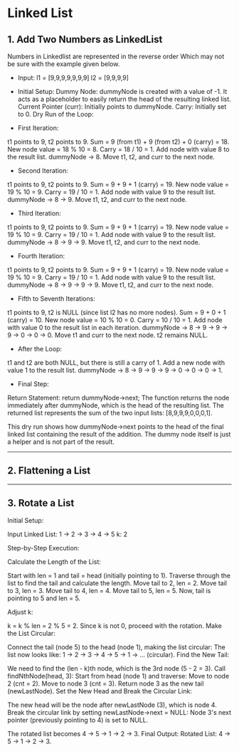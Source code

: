 # Linked List

## 1. Add Two Numbers as LinkedList

Numbers in Linkedlist are represented in the reverse order
Which may not be sure with the example given below.

- Input:
l1 = [9,9,9,9,9,9,9]
l2 = [9,9,9,9]

- Initial Setup:
Dummy Node: dummyNode is created with a value of -1. It acts as a placeholder to easily return the head of the resulting linked list.
Current Pointer (curr): Initially points to dummyNode.
Carry: Initially set to 0.
Dry Run of the Loop:

- First Iteration:

t1 points to 9, t2 points to 9.
Sum = 9 (from t1) + 9 (from t2) + 0 (carry) = 18.
New node value = 18 % 10 = 8.
Carry = 18 / 10 = 1.
Add node with value 8 to the result list. dummyNode -> 8.
Move t1, t2, and curr to the next node.

- Second Iteration:

t1 points to 9, t2 points to 9.
Sum = 9 + 9 + 1 (carry) = 19.
New node value = 19 % 10 = 9.
Carry = 19 / 10 = 1.
Add node with value 9 to the result list. dummyNode -> 8 -> 9.
Move t1, t2, and curr to the next node.

- Third Iteration:

t1 points to 9, t2 points to 9.
Sum = 9 + 9 + 1 (carry) = 19.
New node value = 19 % 10 = 9.
Carry = 19 / 10 = 1.
Add node with value 9 to the result list. dummyNode -> 8 -> 9 -> 9.
Move t1, t2, and curr to the next node.

- Fourth Iteration:

t1 points to 9, t2 points to 9.
Sum = 9 + 9 + 1 (carry) = 19.
New node value = 19 % 10 = 9.
Carry = 19 / 10 = 1.
Add node with value 9 to the result list. dummyNode -> 8 -> 9 -> 9 -> 9.
Move t1, t2, and curr to the next node.

- Fifth to Seventh Iterations:

t1 points to 9, t2 is NULL (since list l2 has no more nodes).
Sum = 9 + 0 + 1 (carry) = 10.
New node value = 10 % 10 = 0.
Carry = 10 / 10 = 1.
Add node with value 0 to the result list in each iteration.
dummyNode -> 8 -> 9 -> 9 -> 9 -> 0 -> 0 -> 0.
Move t1 and curr to the next node. t2 remains NULL.

- After the Loop:

t1 and t2 are both NULL, but there is still a carry of 1.
Add a new node with value 1 to the result list. dummyNode -> 8 -> 9 -> 9 -> 9 -> 0 -> 0 -> 0 -> 1.

- Final Step:

Return Statement: return dummyNode->next;
The function returns the node immediately after dummyNode, which is the head of the resulting list.
The returned list represents the sum of the two input lists: [8,9,9,9,0,0,0,1].

This dry run shows how dummyNode->next points to the head of the final linked list containing the result of the addition. The dummy node itself is just a helper and is not part of the result.

---

## 2. Flattening a List



---

## 3. Rotate a List

Initial Setup:

Input Linked List: 1 -> 2 -> 3 -> 4 -> 5
k: 2

Step-by-Step Execution:

Calculate the Length of the List:

Start with len = 1 and tail = head (initially pointing to 1).
Traverse through the list to find the tail and calculate the length.
Move tail to 2, len = 2.
Move tail to 3, len = 3.
Move tail to 4, len = 4.
Move tail to 5, len = 5.
Now, tail is pointing to 5 and len = 5.

Adjust k:

k = k % len = 2 % 5 = 2.
Since k is not 0, proceed with the rotation.
Make the List Circular:

Connect the tail (node 5) to the head (node 1), making the list circular:
The list now looks like: 1 -> 2 -> 3 -> 4 -> 5 -> 1 -> ... (circular).
Find the New Tail:

We need to find the (len - k)th node, which is the 3rd node (5 - 2 = 3).
Call findNthNode(head, 3):
Start from head (node 1) and traverse:
Move to node 2 (cnt = 2).
Move to node 3 (cnt = 3).
Return node 3 as the new tail (newLastNode).
Set the New Head and Break the Circular Link:

The new head will be the node after newLastNode (3), which is node 4.
Break the circular link by setting newLastNode->next = NULL:
Node 3's next pointer (previously pointing to 4) is set to NULL.

The rotated list becomes 4 -> 5 -> 1 -> 2 -> 3.
Final Output:
Rotated List: 4 -> 5 -> 1 -> 2 -> 3.


